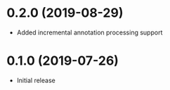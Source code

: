 0.2.0 (2019-08-29)
==================
* Added incremental annotation processing support


0.1.0 (2019-07-26)
==================
* Initial release